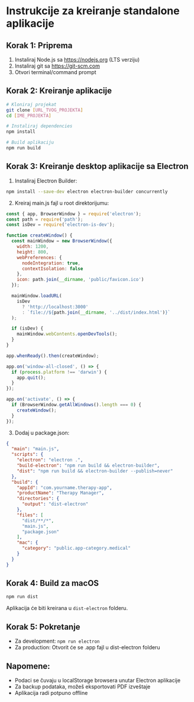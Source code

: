 
# Instrukcije za kreiranje standalone aplikacije

## Korak 1: Priprema
1. Instaliraj Node.js sa https://nodejs.org (LTS verziju)
2. Instaliraj git sa https://git-scm.com
3. Otvori terminal/command prompt

## Korak 2: Kreiranje aplikacije
```bash
# Kloniraj projekat
git clone [URL_TVOG_PROJEKTA]
cd [IME_PROJEKTA]

# Instaliraj dependencies
npm install

# Build aplikaciju
npm run build
```

## Korak 3: Kreiranje desktop aplikacije sa Electron

1. Instaliraj Electron Builder:
```bash
npm install --save-dev electron electron-builder concurrently
```

2. Kreiraj main.js fajl u root direktorijumu:
```javascript
const { app, BrowserWindow } = require('electron');
const path = require('path');
const isDev = require('electron-is-dev');

function createWindow() {
  const mainWindow = new BrowserWindow({
    width: 1200,
    height: 800,
    webPreferences: {
      nodeIntegration: true,
      contextIsolation: false
    },
    icon: path.join(__dirname, 'public/favicon.ico')
  });

  mainWindow.loadURL(
    isDev
      ? 'http://localhost:3000'
      : `file://${path.join(__dirname, '../dist/index.html')}`
  );

  if (isDev) {
    mainWindow.webContents.openDevTools();
  }
}

app.whenReady().then(createWindow);

app.on('window-all-closed', () => {
  if (process.platform !== 'darwin') {
    app.quit();
  }
});

app.on('activate', () => {
  if (BrowserWindow.getAllWindows().length === 0) {
    createWindow();
  }
});
```

3. Dodaj u package.json:
```json
{
  "main": "main.js",
  "scripts": {
    "electron": "electron .",
    "build-electron": "npm run build && electron-builder",
    "dist": "npm run build && electron-builder --publish=never"
  },
  "build": {
    "appId": "com.yourname.therapy-app",
    "productName": "Therapy Manager",
    "directories": {
      "output": "dist-electron"
    },
    "files": [
      "dist/**/*",
      "main.js",
      "package.json"
    ],
    "mac": {
      "category": "public.app-category.medical"
    }
  }
}
```

## Korak 4: Build za macOS
```bash
npm run dist
```

Aplikacija će biti kreirana u `dist-electron` folderu.

## Korak 5: Pokretanje
- Za development: `npm run electron`
- Za production: Otvorit će se .app fajl u dist-electron folderu

## Napomene:
- Podaci se čuvaju u localStorage browsera unutar Electron aplikacije
- Za backup podataka, možeš eksportovati PDF izveštaje
- Aplikacija radi potpuno offline
